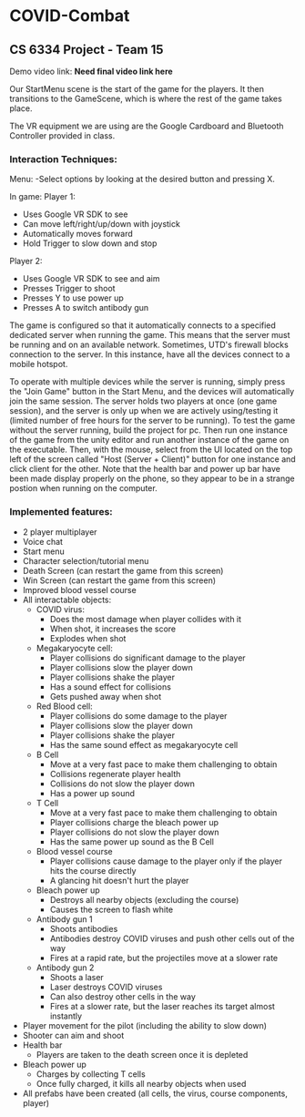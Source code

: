 # COVID-Combat
## CS 6334 Project - Team 15

Demo video link: **Need final video link here**


Our StartMenu scene is the start of the game for the players. It then transitions to the GameScene, which is where the rest of the game takes place.

The VR equipment we are using are the Google Cardboard and Bluetooth Controller provided in class.

### Interaction Techniques:
Menu:
-Select options by looking at the desired button and pressing X.


In game:
Player 1: 
- Uses Google VR SDK to see
- Can move left/right/up/down with joystick
- Automatically moves forward
- Hold Trigger to slow down and stop

Player 2:
- Uses Google VR SDK to see and aim
- Presses Trigger to shoot
- Presses Y to use power up
- Presses A to switch antibody gun

The game is configured so that it automatically connects to a specified dedicated server when running the game. This means that the server must be running and on an available network. Sometimes, UTD's firewall blocks connection to the server. In this instance, have all the devices connect to a mobile hotspot. 

To operate with multiple devices while the server is running, simply press the "Join Game" button in the Start Menu, and the devices will automatically join the same session. The server holds two players at once (one game session), and the server is only up when we are actively using/testing it (limited number of free hours for the server to be running). To test the game without the server running, build the project for pc. Then run one instance of the game from the unity editor and run another instance of the game on the executable. Then, with the mouse, select from the UI located on the top left of the screen called "Host (Server + Client)" button for one instance and click client for the other. Note that the health bar and power up bar have been made display properly on the phone, so they appear to be in a strange postion when running on the computer.

### Implemented features:
- 2 player multiplayer
- Voice chat
- Start menu
- Character selection/tutorial menu
- Death Screen (can restart the game from this screen)
- Win Screen (can restart the game from this screen)
- Improved blood vessel course
- All interactable objects:
   - COVID virus:
     - Does the most damage when player collides with it
     - When shot, it increases the score
     - Explodes when shot
   - Megakaryocyte cell:
     - Player collisions do significant damage to the player
     - Player collisions slow the player down
     - Player collisions shake the player
     - Has a sound effect for collisions
     - Gets pushed away when shot
   - Red Blood cell:
     - Player collisions do some damage to the player
     - Player collisions slow the player down
     - Player collisions shake the player
     - Has the same sound effect as megakaryocyte cell
   - B Cell
     - Move at a very fast pace to make them challenging to obtain
     - Collisions regenerate player health
     - Collisions do not slow the player down
     - Has a power up sound
   - T Cell
     - Move at a very fast pace to make them challenging to obtain
     - Player collisions charge the bleach power up
     - Player collisions do not slow the player down
     - Has the same power up sound as the B Cell
   - Blood vessel course
     - Player collisions cause damage to the player only if the player hits the course directly
     - A glancing hit doesn't hurt the player
   - Bleach power up
     - Destroys all nearby objects (excluding the course)
     - Causes the screen to flash white
   - Antibody gun 1
     - Shoots antibodies
     - Antibodies destroy COVID viruses and push other cells out of the way
     - Fires at a rapid rate, but the projectiles move at a slower rate
   - Antibody gun 2
     - Shoots a laser
     - Laser destroys COVID viruses
     - Can also destroy other cells in the way
     - Fires at a slower rate, but the laser reaches its target almost instantly
- Player movement for the pilot (including the ability to slow down)
- Shooter can aim and shoot
- Health bar
  - Players are taken to the death screen once it is depleted
- Bleach power up
  - Charges by collecting T cells
  - Once fully charged, it kills all nearby objects when used
- All prefabs have been created (all cells, the virus, course components, player)

